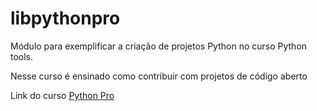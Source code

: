 # libpythonpro
Módulo para exemplificar a criação de projetos Python no curso Python tools.

Nesse curso é ensinado como contribuir com projetos de código aberto

Link do curso [Python Pro](https://pythonprobr.appspot.com/)
